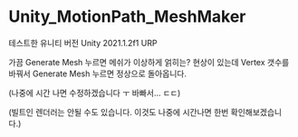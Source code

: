 # Unity_MotionPath_MeshMaker

테스트한 유니티 버전
Unity 2021.1.2f1 URP


가끔 Generate Mesh 누르면 메쉬가 이상하게 얽히는? 현상이 있는데 Vertex 갯수를 바꿔서 Generate Mesh 누르면 정상으로 돌아옵니다.

(나중에 시간 나면 수정하겠습니다 ㅜ 바빠서... ㄷㄷ)

(빌트인 렌더러는 안될 수도 있습니다. 이것도 나중에 시간나면 한번 확인해보겠습니다.)

